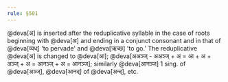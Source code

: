 ```yaml
---
rule: §501
---
```


@deva[अ] is inserted after the reduplicative syllable in the case of roots beginning with @deva[अ] and ending in a conjunct consonant and in that of @deva[व्यध्] 'to pervade' and @deva[ऋच्छ] 'to go.' The reduplicative @deva[अ] is changed to @deva[आ]; @deva[अअञ्ज्‌ - अअञ्ज्‌ + अ = आ + अ + अञ्ज्‌ + अ = आनञ्ज्‌ + अ = आनञ्ज]; similarly @deva[आनञ्ज] 1 sing. of @deva[अञ्ज्], @deva[आनद्] of @deva[अन्द्], etc.
